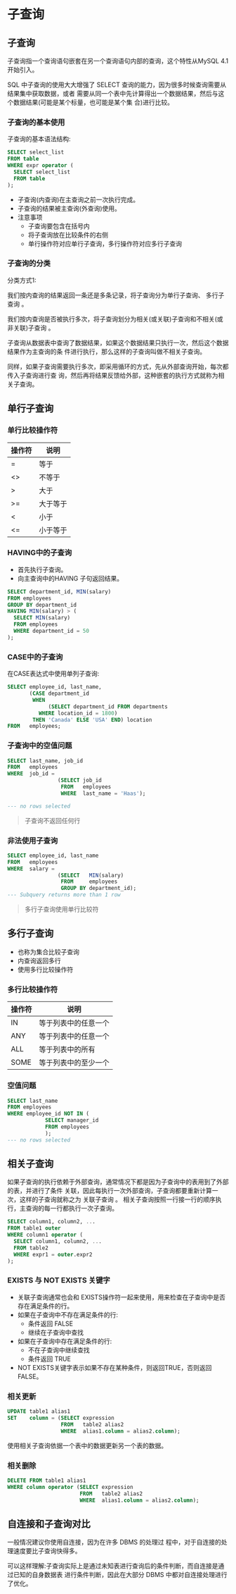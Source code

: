 # 子查询

## 子查询

子查询指一个查询语句嵌套在另一个查询语句内部的查询，这个特性从MySQL 4.1开始引入。

SQL 中子查询的使用大大增强了 SELECT 查询的能力，因为很多时候查询需要从结果集中获取数据，或者 需要从同一个表中先计算得出一个数据结果，然后与这个数据结果(可能是某个标量，也可能是某个集 合)进行比较。

### 子查询的基本使用

子查询的基本语法结构:

```sql
SELECT select_list
FROM table
WHERE expr operator (
  SELECT select_list
  FROM table
);
```

+ 子查询(内查询)在主查询之前一次执行完成。
+ 子查询的结果被主查询(外查询)使用。
+ 注意事项
  + 子查询要包含在括号内
  + 将子查询放在比较条件的右侧
  + 单行操作符对应单行子查询，多行操作符对应多行子查询

### 子查询的分类

分类方式1:

我们按内查询的结果返回一条还是多条记录，将子查询分为单行子查询、 多行子查询 。

我们按内查询是否被执行多次，将子查询划分为相关(或关联)子查询和不相关(或非关联)子查询 。

子查询从数据表中查询了数据结果，如果这个数据结果只执行一次，然后这个数据结果作为主查询的条
件进行执行，那么这样的子查询叫做不相关子查询。

同样，如果子查询需要执行多次，即采用循环的方式，先从外部查询开始，每次都传入子查询进行查
询，然后再将结果反馈给外部，这种嵌套的执行方式就称为相关子查询。

## 单行子查询

### 单行比较操作符

| 操作符 | 说明 |
| ------ | ---- |
| = | 等于 |
| <> | 不等于 |
| > | 大于 |
| >= | 大于等于 |
| < | 小于 |
| <= | 小于等于 |

### HAVING中的子查询

+ 首先执行子查询。
+ 向主查询中的HAVING 子句返回结果。

```sql
SELECT department_id, MIN(salary)
FROM employees
GROUP BY department_id
HAVING MIN(salary) > (
  SELECT MIN(salary)
  FROM employees
  WHERE department_id = 50
);
```

### CASE中的子查询

在CASE表达式中使用单列子查询:

```sql
SELECT employee_id, last_name,
       (CASE department_id
        WHEN
             (SELECT department_id FROM departments
          WHERE location_id = 1800)
        THEN 'Canada' ELSE 'USA' END) location
FROM   employees;
```

### 子查询中的空值问题

```sql
SELECT last_name, job_id
FROM   employees
WHERE  job_id =
                (SELECT job_id
                 FROM   employees
                 WHERE  last_name = 'Haas');

--- no rows selected
```

> 子查询不返回任何行

### 非法使用子查询

```sql
SELECT employee_id, last_name
FROM   employees
WHERE  salary =
                (SELECT   MIN(salary)
                 FROM     employees
                 GROUP BY department_id);
--- Subquery returns more than 1 row
```

> 多行子查询使用单行比较符

## 多行子查询

+ 也称为集合比较子查询
+ 内查询返回多行
+ 使用多行比较操作符

### 多行比较操作符

| 操作符 | 说明 |
| ------ | ---- |
| IN | 等于列表中的任意一个 |
| ANY | 等于列表中的任意一个 |
| ALL | 等于列表中的所有 |
| SOME | 等于列表中的至少一个 |

### 空值问题

```sql
SELECT last_name
FROM employees
WHERE employee_id NOT IN (
            SELECT manager_id
            FROM employees
            );
--- no rows selected
```

## 相关子查询

如果子查询的执行依赖于外部查询，通常情况下都是因为子查询中的表用到了外部的表，并进行了条件
关联，因此每执行一次外部查询，子查询都要重新计算一次，这样的子查询就称之为 关联子查询 。 相关子查询按照一行接一行的顺序执行，主查询的每一行都执行一次子查询。

```sql
SELECT column1, column2, ...
FROM table1 outer
WHERE column1 operator (
  SELECT column1, column2, ...
  FROM table2
  WHERE expr1 = outer.expr2
);
```

### EXISTS 与 NOT EXISTS 关键字

+ 关联子查询通常也会和 EXISTS操作符一起来使用，用来检查在子查询中是否存在满足条件的行。
+ 如果在子查询中不存在满足条件的行:
  + 条件返回 FALSE
  + 继续在子查询中查找
+ 如果在子查询中存在满足条件的行:
  + 不在子查询中继续查找
  + 条件返回 TRUE
+ NOT EXISTS关键字表示如果不存在某种条件，则返回TRUE，否则返回FALSE。

### 相关更新

```sql
UPDATE table1 alias1
SET    column = (SELECT expression
                 FROM   table2 alias2
                 WHERE  alias1.column = alias2.column);
```

使用相关子查询依据一个表中的数据更新另一个表的数据。

### 相关删除

```sql
DELETE FROM table1 alias1
WHERE column operator (SELECT expression
                       FROM   table2 alias2
                       WHERE  alias1.column = alias2.column);
```

## 自连接和子查询对比

一般情况建议你使用自连接，因为在许多 DBMS 的处理过 程中，对于自连接的处理速度要比子查询快得多。

可以这样理解:子查询实际上是通过未知表进行查询后的条件判断，而自连接是通过已知的自身数据表 进行条件判断，因此在大部分 DBMS 中都对自连接处理进行了优化。
